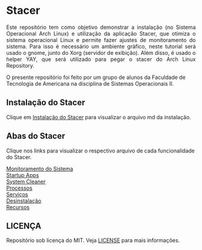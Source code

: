# Stacer
<p align="justify">
Este repositório tem como objetivo demonstrar a instalação (no Sistema Operacional Arch Linux)
e utilização da aplicação Stacer, que otimiza o sistema operacional Linux e permite fazer ajustes de monitoramento do sistema.
Para isso é necessário um ambiente gráfico, neste tutorial será usado o gnome, junto do Xorg (servidor de exibição). Além disso,
é usado o helper YAY, que será utilizado para pegar o stacer do Arch Linux Repository.

O presente repositório foi feito por um grupo de alunos da Faculdade de Tecnologia de Americana na disciplina de Sistemas Operacionais II.
</p>

## Instalação do Stacer
Clique em [Instalação do Stacer](installation.md) para visualizar o arquivo md da instalação.

## Abas do Stacer
Clique nos links para visualizar o respectivo arquivo de cada funcionalidade do Stacer.

[Monitoramento do Sistema](SystemResources.md)  
[Startup Apps](StartupApps.md)  
[System Cleaner](cleaner_search.md)  
[Processos](Proccess.md)  
[Serviços](Services.md)  
[Desinstalação](uninstall.md)  
[Recursos](resources.md)  

## LICENÇA
Repositório sob licença do MIT. Veja [LICENSE](LICENSE) para mais informações.
